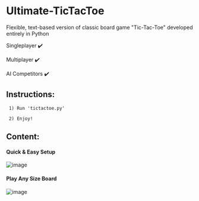 # Ultimate-TicTacToe
Flexible, text-based version of classic board game "Tic-Tac-Toe" developed entirely in Python

Singleplayer ✔️

Multiplayer ✔️

AI Competitors ✔️


## Instructions:

     1) Run 'tictactoe.py'
    
     2) Enjoy!


## Content:

#### Quick & Easy Setup
![image](https://user-images.githubusercontent.com/87337676/179878414-10d58cab-4b3f-4b78-aad5-ef76edccc0c7.png)

#### Play Any Size Board
![image](https://user-images.githubusercontent.com/87337676/179877623-88dfaf5f-2982-4d88-866b-6e544e5ab484.png)
